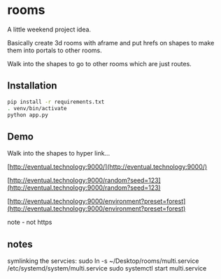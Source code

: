 # rooms

A little weekend project idea.

Basically create 3d rooms with aframe and put hrefs on shapes to make them into portals to other rooms.

Walk into the shapes to go to other rooms which are just routes.

## Installation

```bash
pip install -r requirements.txt
. venv/bin/activate
python app.py
```

## Demo

Walk into the shapes to hyper link...

[http://eventual.technology:9000/](http://eventual.technology:9000/)

[http://eventual.technology:9000/random?seed=123](http://eventual.technology:9000/random?seed=123)

[http://eventual.technology:9000/environment?preset=forest](http://eventual.technology:9000/environment?preset=forest)


note - not https

## notes

symlinking the servcies:
sudo ln -s ~/Desktop/rooms/multi.service /etc/systemd/system/multi.service
sudo systemctl start multi.service
